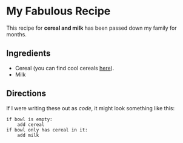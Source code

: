 # My Fabulous Recipe
This recipe for **cereal and milk** has been passed down my family for months.

## Ingredients


* Cereal (you can find cool cereals [here](www.example.com/coolcereals)).
* Milk

## Directions
If I were writing these out as _code_, it might look something like this:

```
if bowl is empty:
    add cereal
if bowl only has cereal in it:
    add milk
```